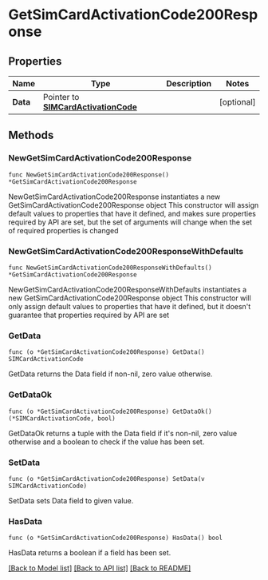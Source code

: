 # GetSimCardActivationCode200Response

## Properties

Name | Type | Description | Notes
------------ | ------------- | ------------- | -------------
**Data** | Pointer to [**SIMCardActivationCode**](SIMCardActivationCode.md) |  | [optional] 

## Methods

### NewGetSimCardActivationCode200Response

`func NewGetSimCardActivationCode200Response() *GetSimCardActivationCode200Response`

NewGetSimCardActivationCode200Response instantiates a new GetSimCardActivationCode200Response object
This constructor will assign default values to properties that have it defined,
and makes sure properties required by API are set, but the set of arguments
will change when the set of required properties is changed

### NewGetSimCardActivationCode200ResponseWithDefaults

`func NewGetSimCardActivationCode200ResponseWithDefaults() *GetSimCardActivationCode200Response`

NewGetSimCardActivationCode200ResponseWithDefaults instantiates a new GetSimCardActivationCode200Response object
This constructor will only assign default values to properties that have it defined,
but it doesn't guarantee that properties required by API are set

### GetData

`func (o *GetSimCardActivationCode200Response) GetData() SIMCardActivationCode`

GetData returns the Data field if non-nil, zero value otherwise.

### GetDataOk

`func (o *GetSimCardActivationCode200Response) GetDataOk() (*SIMCardActivationCode, bool)`

GetDataOk returns a tuple with the Data field if it's non-nil, zero value otherwise
and a boolean to check if the value has been set.

### SetData

`func (o *GetSimCardActivationCode200Response) SetData(v SIMCardActivationCode)`

SetData sets Data field to given value.

### HasData

`func (o *GetSimCardActivationCode200Response) HasData() bool`

HasData returns a boolean if a field has been set.


[[Back to Model list]](../README.md#documentation-for-models) [[Back to API list]](../README.md#documentation-for-api-endpoints) [[Back to README]](../README.md)


